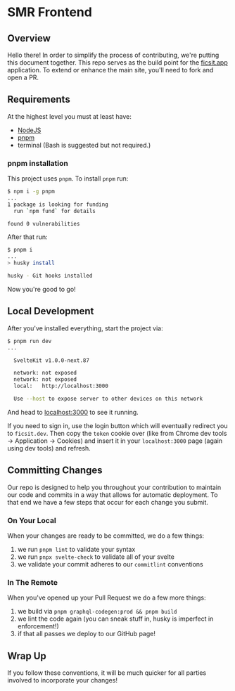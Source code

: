 # SMR Frontend

## Overview

Hello there! In order to simplify the process of contributing, we're putting this document together. This repo serves as the build point for the [ficsit.app](https://ficsit.app) application. To extend or enhance the main site, you'll need to fork and open a PR.

## Requirements

At the highest level you must at least have:

* [NodeJS](https://nodejs.org/en/)
* [pnpm](https://pnpm.io/)
* terminal (Bash is suggested but not required.)

### pnpm installation

This project uses `pnpm`. To install `pnpm` run:

```sh
$ npm i -g pnpm
...
1 package is looking for funding
  run `npm fund` for details

found 0 vulnerabilities
```

After that run:

```sh
$ pnpm i
...
> husky install

husky - Git hooks installed
```

Now you're good to go!

## Local Development

After you've installed everything, start the project via:

```sh
$ pnpm run dev
...

  SvelteKit v1.0.0-next.87

  network: not exposed
  network: not exposed
  local:   http://localhost:3000

  Use --host to expose server to other devices on this network
```

And head to [localhost:3000](http://localhost:3000) to see it running.

If you need to sign in, use the login button which will eventually redirect you to `ficsit.dev`. Then copy the `token` cookie over (like from Chrome dev tools -> Application -> Cookies) and insert it in your `localhost:3000` page (again using dev tools) and refresh.

## Committing Changes

Our repo is designed to help you throughout your contribution to maintain our code and commits in a way that allows for automatic deployment. To that end we have a few steps that occur for each change you submit.

### On Your Local

When your changes are ready to be committed, we do a few things:

  1. we run `pnpm lint` to validate your syntax
  1. we run `pnpx svelte-check` to validate all of your svelte
  1. we validate your commit adheres to our `commitlint` conventions

### In The Remote

When you've opened up your Pull Request we do a few more things:

  1. we build via `pnpm graphql-codegen:prod && pnpm build`
  1. we lint the code again (you can sneak stuff in, husky is imperfect in enforcement!)
  1. if that all passes we deploy to our GitHub page!

## Wrap Up

If you follow these conventions, it will be much quicker for all parties involved to incorporate your changes!
